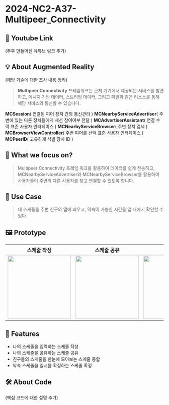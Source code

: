 # 2024-NC2-A37-Multipeer_Connectivity
## 🎥 Youtube Link
(추후 만들어진 유튜브 링크 추가)
## 💡 About Augmented Reality
(해당 기술에 대한 조사 내용 정리)
> **Multipeer Connectivity** 프레임워크는 근처 기기에서 제공되는 서비스를 발견하고, 메시지 기반 데이터, 스트리밍 데이터, 그리고 파일과 같은 리소스를 통해 해당 서비스와 통신할 수 있습니다.


**MCSession**( 연결된 피어 장치 간의 통신관리 )
**MCNearbyServiceAdvertiser**( 주변에 있는 다른 장치들에게 세션 참여여부 전달 )
**MCAdvertiserAssistant**( 연결 수락 표준 사용자 인터페이스 )
**MCNearbyServiceBrowser**( 주변 장치 검색 )
**MCBrowserViewController**( 주변 피어를 선택 표준 사용자 인터페이스 )
**MCPeerID**( 고유하게 식별 장치 ID ) <br/>

## 🎯 What we focus on?
>  Multipeer Connectivity 프레임 워크를 활용하여 데이터를 쉽게 전송하고, MCNearbyServiceAdvertiser와 MCNearbyServiceBrowser를 활용하여 사용자들이 주변의 다른 사용자를 찾고 연결할 수 있도록 합니다. <br/> 

## 💼 Use Case
>내 스케줄을 주변 친구의 앱에 띄우고, 약속이 가능한 시간을 앱 내에서 확인할 수 있다.<br/> 

## 🖼️ Prototype
| 스케줄 작성 | 스케줄 공유 | 공유 알림 | 스케줄 종합 | 스케줄 확정 | 
|--|--|--|--|--|
|<img src="https://github.com/DeveloperAcademy-POSTECH/2024-NC2-A37-Multipeer_Connectivity/assets/88663477/498427fb-eff7-4729-bb32-3eb614bcdcd9" width=200> |<img src="https://github.com/DeveloperAcademy-POSTECH/2024-NC2-A37-Multipeer_Connectivity/assets/88663477/ff782ee1-52c7-45e5-9b11-8c8b7c86275c" width=200> |<img src="https://github.com/DeveloperAcademy-POSTECH/2024-NC2-A37-Multipeer_Connectivity/assets/88663477/9a499712-e233-493e-a0ae-c887322ea8d6" width=200>|<img src="https://github.com/DeveloperAcademy-POSTECH/2024-NC2-A37-Multipeer_Connectivity/assets/88663477/2f663010-6b44-4d62-b724-cba98d874ec6" width=200> |<img src="https://github.com/DeveloperAcademy-POSTECH/2024-NC2-A37-Multipeer_Connectivity/assets/88663477/6ef77423-1f94-407e-afeb-69ba5b757613" width=200> |

## 📌 Features

- 나의 스케줄을 입력하는 스케줄 작성
- 나의 스케줄을 공유하는 스케줄 공유
- 친구들의 스케줄을 한눈에 모아보는 스케줄 종합
- 약속 스케줄을 일시를 확정하는 스케줄 확정


## 🛠️ About Code
(핵심 코드에 대한 설명 추가)
